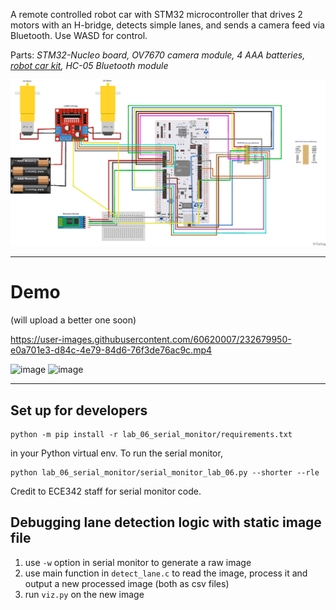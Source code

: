A remote controlled robot car with STM32 microcontroller that
drives 2 motors with an H-bridge, detects simple lanes, and
sends a camera feed via Bluetooth. Use WASD for control.

Parts: *STM32-Nucleo board, OV7670 camera module, 4 AAA batteries, [robot car kit](https://l.facebook.com/l.php?u=https%3A%2F%2Fwww.amazon.ca%2Fdp%2FB07DNYQ3PX%3Fref_%3Dcm_sw_r_apin_dp_09XPEA4QFPR8WXB3KS26%26fbclid%3DIwAR2Es9F5nJ0au_UZVhIQtDhIt4j6uwuk1HU4Qz8695tyReclHmcpV_ZWJIk%26th%3D1&h=AT23mDe87YTlFQjSv0jPHp9ko1E5vME0PBpvtXu6NEgxZ2-zuMBkG2JMdPOeX-mnSEujoOSSgVkD2bSgnOF_z_pJtvJIkxfx2PCRsAPKNoR68ZjgA8NZ2thQ1JmFyvJU-HcQA223LdqvN2GuxhZAMw), HC-05 Bluetooth module*

![Wiring diagram](https://github.com/yvonne-yang/rc_lane_follow_bot/blob/master/lane_follow_bot_wiring_diagram_img.png)

-----------
# Demo
(will upload a better one soon)

https://user-images.githubusercontent.com/60620007/232679950-e0a701e3-d84c-4e79-84d6-76f3de76ac9c.mp4

![image](https://user-images.githubusercontent.com/60620007/232680741-503269e5-49b5-46b6-acd9-cf624c48d748.png)
![image](https://user-images.githubusercontent.com/60620007/232680907-6388dc28-80b3-4f91-875b-38b891a6c9f5.png)



-----------

## Set up for developers
```
python -m pip install -r lab_06_serial_monitor/requirements.txt
```
in your Python virtual env. To run the serial monitor,
```
python lab_06_serial_monitor/serial_monitor_lab_06.py --shorter --rle
```

Credit to ECE342 staff for serial monitor code.

## Debugging lane detection logic with static image file
1. use `-w` option in serial monitor to generate a raw image
2. use main function in `detect_lane.c` to read the image, process it and output a new processed image (both as csv files)
3. run `viz.py` on the new image
